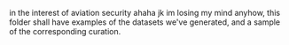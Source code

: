 in the interest of aviation security ahaha jk im losing my mind anyhow, this folder shall have examples of the datasets we've generated, 
and a sample of the corresponding curation. 